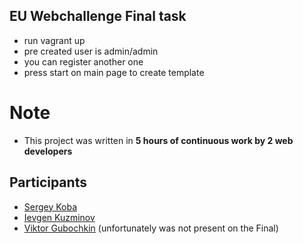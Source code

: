 ## EU Webchallenge Final task
- run vagrant up
- pre created user is admin/admin
- you can register another one
- press start on main page to create template

# Note

* This project was written in __5 hours of continuous work by 2 web developers__

## Participants
* [Sergey Koba](https://github.com/sergey-koba-mobidev)
* [Ievgen Kuzminov](https://github.com/iJackUA)
* [Viktor Gubochkin](https://github.com/VictorGub) (unfortunately was not present on the Final)
